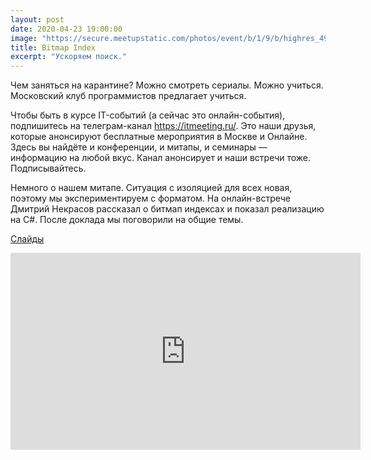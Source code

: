 ```yaml
---
layout: post
date: 2020-04-23 19:00:00
image: "https://secure.meetupstatic.com/photos/event/b/1/9/b/highres_490185467.jpeg"
title: Bitmap Index
excerpt: "Ускоряем поиск."
---
```


Чем заняться на карантине? Можно смотреть сериалы. Можно учиться. Московский клуб программистов предлагает учиться.

Чтобы быть в курсе IT-событий (а сейчас это онлайн-события), подпишитесь на телеграм-канал https://itmeeting.ru/. Это наши друзья, которые анонсируют бесплатные мероприятия в Москве и Онлайне. Здесь вы найдёте и конференции, и митапы, и семинары — информацию на любой вкус. Канал анонсирует и наши встречи тоже. Подписывайтесь.

Немного о нашем митапе. Ситуация с изоляцией для всех новая, поэтому мы экспериментируем с форматом. На онлайн-встрече Дмитрий Некрасов рассказал о битмап индексах и показал реализацию на C#. После доклада мы поговорили на общие темы.

[Слайды](/downloads/bitmap-index.pdf)

<div class="video">
    <iframe width="560" height="315" src="https://www.youtube.com/embed/eg1jVNLPW3s" frameborder="0" allow="accelerometer; autoplay; encrypted-media; gyroscope; picture-in-picture" allowfullscreen></iframe>
</div>
